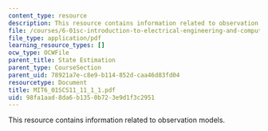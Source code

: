 ```yaml
---
content_type: resource
description: This resource contains information related to observation models.
file: /courses/6-01sc-introduction-to-electrical-engineering-and-computer-science-i-spring-2011/98fa1aad8da6b1350b723e9d1f3c2951_MIT6_01SCS11_11_1_1.pdf
file_type: application/pdf
learning_resource_types: []
ocw_type: OCWFile
parent_title: State Estimation
parent_type: CourseSection
parent_uid: 78921a7e-c8e9-b114-852d-caa46d83fd04
resourcetype: Document
title: MIT6_01SCS11_11_1_1.pdf
uid: 98fa1aad-8da6-b135-0b72-3e9d1f3c2951
---
```

This resource contains information related to observation models.

